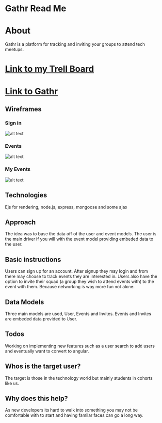 # Gathr Read Me 

# About
Gathr is a platform for tracking and inviting your groups to attend tech meetups. 


# [Link to my Trell Board](https://trello.com/b/NS1sQqPr/project-2-gathr)

# [Link to Gathr](https://letsgathr.herokuapp.com)


## Wireframes
### Sign in
![alt text](./public/images/mock1.png "Signin mockup")

### Events
![alt text](./public/images/mock2.png "Events mockup")

### My Events
![alt text](./public/images/mock2.png "My Events mockup")


## Technologies
Ejs for rendering, node.js, express, mongoose and some ajax


## Approach
The idea was to base the data off of the user and event models. The user is the main driver if you will with the event model providing embeded data to the user.

## Basic instructions
Users can sign up for an account. After signup they may login and from there may choose to track events they are interested in. Users also have the option to invite their squad (a group they wish to attend events with) to the event with them. Because networking is way more fun not alone.


## Data Models
Three main models are used, User, Events and Invites. Events and Invites are embeded data provided to User. 

## Todos
Working on implementing new features such as a user search to add users and eventually want to convert to angular.

## Whos is the target user?
The target is those in the technology world but mainly students in cohorts like us.

## Why does this help?
As new developers its hard to walk into something you may not be comfortable with to start and having familar faces can go a long way.
